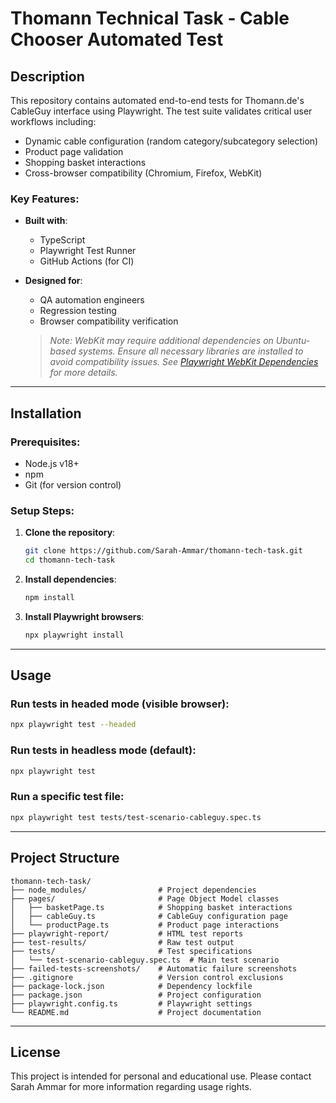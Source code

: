 
# Thomann Technical Task - Cable Chooser Automated Test

## Description
This repository contains automated end-to-end tests for Thomann.de's CableGuy interface using Playwright. The test suite validates critical user workflows including:

- Dynamic cable configuration (random category/subcategory selection)
- Product page validation
- Shopping basket interactions
- Cross-browser compatibility (Chromium, Firefox, WebKit)

### Key Features:
- **Built with**:
  - TypeScript
  - Playwright Test Runner
  - GitHub Actions (for CI)

- **Designed for**:
  - QA automation engineers
  - Regression testing
  - Browser compatibility verification
  
  > *Note: WebKit may require additional dependencies on Ubuntu-based systems. Ensure all necessary libraries are installed to avoid compatibility issues. See [Playwright WebKit Dependencies](https://playwright.dev/docs/browsers#installing-browsers) for more details.*
---

## Installation

### Prerequisites:
- Node.js v18+
- npm
- Git (for version control)

### Setup Steps:
1. **Clone the repository**:
   ```bash
   git clone https://github.com/Sarah-Ammar/thomann-tech-task.git
   cd thomann-tech-task
   ```

2. **Install dependencies**:
   ```bash
   npm install
   ```

3. **Install Playwright browsers**:
   ```bash
   npx playwright install
   ```

---

## Usage

### Run tests in **headed mode** (visible browser):
```bash
npx playwright test --headed
```

### Run tests in **headless mode** (default):
```bash
npx playwright test
```

### Run a **specific test file**:
```bash
npx playwright test tests/test-scenario-cableguy.spec.ts
```

---

## Project Structure

```
thomann-tech-task/
├── node_modules/                # Project dependencies
├── pages/                       # Page Object Model classes
│   ├── basketPage.ts            # Shopping basket interactions
│   ├── cableGuy.ts              # CableGuy configuration page
│   └── productPage.ts           # Product page interactions
├── playwright-report/           # HTML test reports
├── test-results/                # Raw test output
├── tests/                       # Test specifications
│   └── test-scenario-cableguy.spec.ts  # Main test scenario
├── failed-tests-screenshots/    # Automatic failure screenshots
├── .gitignore                   # Version control exclusions
├── package-lock.json            # Dependency lockfile
├── package.json                 # Project configuration
├── playwright.config.ts         # Playwright settings
└── README.md                    # Project documentation
```

---

## License

This project is intended for personal and educational use. Please contact Sarah Ammar for more information regarding usage rights.
